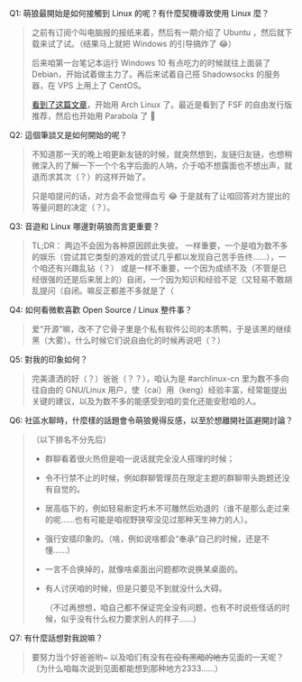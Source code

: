 Q1: 萌狼最開始是如何接觸到 Linux 的呢？有什麼契機導致使用 Linux 麼？

> 之前有订阅个叫电脑报的报纸来着，然后有一期介绍了 Ubuntu ，然后就下载来试了试。（结果马上就把 Windows 的引导搞炸了 😂）
>
> 后来咱第一台笔记本运行 Windows 10 有点吃力的时候就往上面装了 Debian，开始试着做主力了。再后来试着自己搭 Shadowsocks 的服务器，在 VPS 上用上了 CentOS。
>
> [看到了这篇文章](https://program-think.blogspot.com/2013/10/linux-distributions-guide.html)，开始用 Arch Linux 了。最近是看到了 FSF 的自由发行版推荐，然后也开始用 Parabola 了 🤔

Q2: 這個筆談又是如何開始的呢？

> 不知道那一天的晚上咱更新友链的时候，就突然想到，友链归友链，也想稍微深入的了解一下一个个名字后面的人呐，介于咱不想露面也不想出声，就退而求其次（？）的这样开始了。
>
> 只是咱提问的话，对方会不会觉得血亏 😂 于是就有了让咱回答对方提出的等量问题的决定（？）。

Q3: 音遊和 Linux 哪邊對萌狼而言更重要？

> TL;DR： 两边不会因为各种原因顾此失彼。
> 一样重要，一个是咱为数不多的娱乐（尝试其它类型的游戏的尝试几乎都以发现自己苦手告终……），一个咱还有兴趣乱钻（？）
> 或是一样不重要，一个因为成绩不及（不管是已经很强的还是后来居上的）自闭，一个因为知识和经验不足（又轻易不敢胡乱提问（自闭。嘛反正都差不多就是了（

Q4: 如何看微軟喜歡 Open Source / Linux 整件事？

> 爱“开源”嘛，改不了它骨子里是个私有软件公司的本质鸭，于是该黑的继续黑（大雾）。什么时候它们说自由化的时候再说吧（？）

Q5: 對我的印象如何？

> 完美潇洒的好（？）爸爸（？？），咱认为是 #archlinux-cn 里为数不多向往自由的 GNU/Linux 用户，使（cai）用（keng）经验丰富，经常能提出关键的建议，以及为数不多的能感受到咱的变化还能安慰咱的人。

Q6: 社區水聊時，什麼樣的話題會令萌狼覺得反感，以至於想離開社區避開討論？

> （以下排名不分先后）
>
> * 群聊看着很火热但是咱一说话就完全没人搭理的时候；
>
> * 令不行禁不止的时候，例如群聊管理员在限定主题的群聊带头跑题还没有自觉的。
>
> * 居高临下的，例如轻易断定朽木不可雕然后劝退的（谁不是那么走过来的呢……也有可能是咱视野狭窄没见过那种天生神力的人）。
>
> * 强行安插印象的。（啥，例如说啥都会“奉承”自己的时候，还是不懂……）
>
> * 一言不合换掉的，就像啥桌面出问题都吹说换某桌面的。
>
> * 有人讨厌咱的时候，但是只要见不到就没什么大碍。
>
>   （不过再想想，咱自己都不保证完全没有问题，也有不时说些怪话的时候，似乎没有什么权力要求别人的样子……）

Q7: 有什麼話想對我說嘛？

> 要努力当个好爸爸哟~ 以及咱们有没有<s>在没有黑暗的地方</s>见面的一天呢？
> （为什么咱每次说到见面都能想到那种地方2333……）